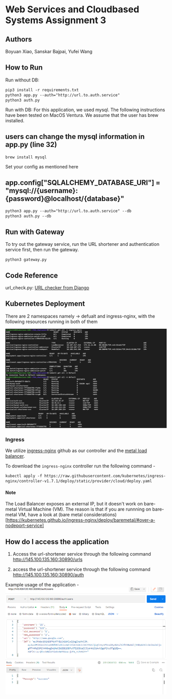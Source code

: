# Web Services and Cloudbased Systems Assignment 3

## Authors
Boyuan Xiao, Sanskar Bajpai, Yufei Wang

## How to Run
Run without DB:
```{shell}
pip3 install -r requirements.txt
python3 app.py --auth="http://url.to.auth.service"
python3 auth.py
```
Run with DB:
For this application, we used mysql. The following instructions have been tested on MacOS Ventura.
We assume that the user has brew installed. 
## users can change the mysql information in app.py (line 32)
```
brew install mysql
```
Set your config as mentioned here
## app.config["SQLALCHEMY_DATABASE_URI"] = "mysql://{username}:{password}@localhost/{database}"
```{shell}
python3 app.py --auth="http://url.to.auth.service" --db
python3 auth.py --db
```
## Run with Gateway
To try out the gateway service, run the URL shortener and authentication service first, then run the gateway.
```{shell}
python3 gateway.py
```
## Code Reference
url_check.py: [URL checker from Django](https://github.com/django/django/blob/fdf0a367bdd72c70f91fb3aed77dabbe9dcef69f/django/core/validators.py#L69)

## Kubernetes Deployment

There are 2 namespaces namely -> defualt and ingress-nginx, with the following resources running in both of them 

![All k8s resources](assignment_3/media/all_resources.png)

### Ingress

We utilize [ingress-nginx](https://kubernetes.github.io/ingress-nginx/) github as our controller and the [metal load balancer](https://metallb.universe.tf/). 

To download the `ingress-nginx` controller run the following command -
```
kubectl apply -f https://raw.githubusercontent.com/kubernetes/ingress-nginx/controller-v1.7.1/deploy/static/provider/cloud/deploy.yaml
```

#### Note
The Load Balancer exposes an external IP, but it doesn't work on bare-metal Virtual Machine (VM). The reason is that if you are runnning on bare-metal VM, have a look at (bare metal considerations)[https://kubernetes.github.io/ingress-nginx/deploy/baremetal/#over-a-nodeport-service]
## How do I access the application

1. Access the url-shortener service through the following command http://145.100.135.160:30890/urls

2. access the url-shortener service through the following command http://145.100.135.160:30890/auth

Example usage of the application - 
![Command usage exame](assignment_3/media/ingress-example.png)